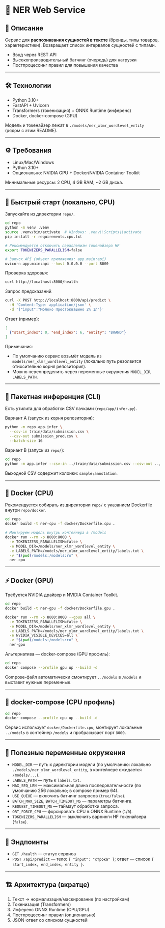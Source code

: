 # 🚀 NER Web Service

## 📌 Описание
Сервис для **распознавания сущностей в тексте** (бренды, типы товаров, характеристики). Возвращает список интервалов сущностей с типами.

- Ввод через REST API
- Высокопроизводительный батчинг (очередь) для нагрузки
- Постпроцессинг правил для повышения качества

---

## 🛠 Технологии
- Python 3.10+
- FastAPI + Uvicorn
- Transformers (токенизация) + ONNX Runtime (инференс)
- Docker, docker-compose (GPU)

Модель и токенайзер лежат в `./models/ner_xlmr_wordlevel_entity` (рядом с этим README).

---

## ⚙️ Требования
- Linux/Mac/Windows
- Python 3.10+
- Опционально: NVIDIA GPU + Docker/NVIDIA Container Toolkit

Минимальные ресурсы: 2 CPU, 4 GB RAM, ~2 GB диска.

---

## 🚀 Быстрый старт (локально, CPU)
Запускайте из директории `repo/`.

```bash
cd repo
python -m venv .venv
source .venv/bin/activate  # Windows: .venv\\Scripts\\activate
pip install -r requirements.cpu.txt

# Рекомендуется отключить параллелизм токенайзера HF
export TOKENIZERS_PARALLELISM=false

# Запуск API (объект приложения: app.main:api)
uvicorn app.main:api --host 0.0.0.0 --port 8000
```

Проверка здоровья:
```bash
curl http://localhost:8000/health
```

Запрос предсказаний:
```bash
curl -X POST http://localhost:8000/api/predict \
  -H 'Content-Type: application/json' \
  -d '{"input":"Молоко Простоквашино 2% 1л"}'
```

Ответ (пример):
```json
[
  {"start_index": 0, "end_index": 6, "entity": "BRAND"}
]
```

Примечания:
- По умолчанию сервис возьмёт модель из `models/ner_xlmr_wordlevel_entity` (локально путь резолвится относительно корня репозитория).
- Можно переопределить через переменные окружения `MODEL_DIR`, `LABELS_PATH`.

---

## 🧰 Пакетная инференция (CLI)
Есть утилита для обработки CSV пачками (`repo/app/infer.py`).

Вариант A (запуск из корня репозитория):
```bash
python -m repo.app.infer \
  --csv-in train/data/submission.csv \
  --csv-out submission_pred.csv \
  --batch-size 16
```

Вариант B (запуск из `repo/`):
```bash
cd repo
python -m app.infer --csv-in ../train/data/submission.csv --csv-out ../submission_pred.csv --batch-size 16
```

Выходной CSV содержит колонки: `sample;annotation`.

---

## 🐳 Docker (CPU)
Рекомендуется собирать из директории `repo/` с указанием Dockerfile внутри `repo/docker`.

```bash
cd repo
docker build -t ner-cpu -f docker/Dockerfile.cpu .

# Монтируем модель внутрь контейнера в /models
docker run --rm -p 8000:8000 \
  -e TOKENIZERS_PARALLELISM=false \
  -e MODEL_DIR=/models/ner_xlmr_wordlevel_entity \
  -e LABELS_PATH=/models/ner_xlmr_wordlevel_entity/labels.txt \
  -v "$(pwd)/models:/models:ro" \
  ner-cpu
```

---

## ⚡️ Docker (GPU)
Требуется NVIDIA драйвер и NVIDIA Container Toolkit.

```bash
cd repo
docker build -t ner-gpu -f docker/Dockerfile.gpu .

docker run --rm -p 8000:8000 --gpus all \
  -e TOKENIZERS_PARALLELISM=false \
  -e MODEL_DIR=/models/ner_xlmr_wordlevel_entity \
  -e LABELS_PATH=/models/ner_xlmr_wordlevel_entity/labels.txt \
  -e NVIDIA_VISIBLE_DEVICES=all \
  -v "$(pwd)/models:/models:ro" \
  ner-gpu
```

Альтернатива — docker-compose (GPU профиль):
```bash
cd repo
docker compose --profile gpu up --build -d
```

Compose-файл автоматически смонтирует `../models` в `/models` и выставит нужные переменные.

---

## 🧩 docker-compose (CPU профиль)
```bash
cd repo
docker compose --profile cpu up --build -d
```

Сервис использует `docker/Dockerfile.cpu`, монтирует локальные `../models` в контейнер `/models` и пробрасывает порт `8000`.

---

## 🔧 Полезные переменные окружения
- `MODEL_DIR` — путь к директории модели (по умолчанию: локально `./models/ner_xlmr_wordlevel_entity`, в контейнере ожидается `/models/...`).
- `LABELS_PATH` — путь к `labels.txt`.
- `MAX_SEQ_LEN` — максимальная длина последовательности (по умолчанию 256 локально; в compose пример 64).
- `USE_QUEUE` — включить батчинг запросов (`true/false`).
- `BATCH_MAX_SIZE`, `BATCH_TIMEOUT_MS` — параметры батчинга.
- `REQUEST_TIMEOUT_MS` — таймаут обработки запроса.
- `ORT_FORCE_CPU` — форсировать CPU в ONNX Runtime (`1`/`0`).
- `TOKENIZERS_PARALLELISM` — выключить варнинги HF токенайзера (`false`).

---

## 🧪 Эндпоинты
- `GET /health` — статус сервиса
- `POST /api/predict` — тело: `{ "input": "строка" }`; ответ — список `{ start_index, end_index, entity }`.

---

## 🏗 Архитектура (вкратце)
1. Текст → нормализация/маскирование (по настройкам)
2. Токенизация (Transformers)
3. Инференс ONNX Runtime (CPU/GPU)
4. Постпроцессинг правил (опционально)
5. JSON-ответ со списком сущностей


